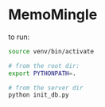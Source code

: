 # MemoMingle

to run:
```bash
source venv/bin/activate

# from the root dir:
export PYTHONPATH=. 

# from the server dir
python init_db.py 
```